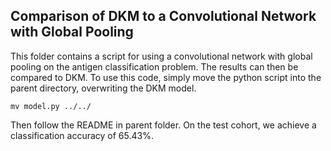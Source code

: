 ## Comparison of DKM to a Convolutional Network with Global Pooling

This folder contains a script for using a convolutional network with global pooling on the
antigen classification problem. The results can then be compared to DKM. To use this code,
simply move the python script into the parent directory, overwriting the DKM model.

```
mv model.py ../../
```

Then follow the README in parent folder. On the test cohort, we achieve a classification
accuracy of 65.43%.
